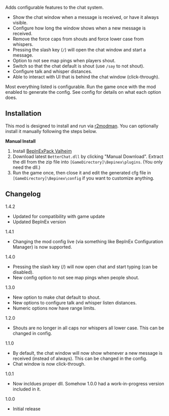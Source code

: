 ﻿Adds configurable features to the chat system.

* Show the chat window when a message is received, or have it always visible.
* Configure how long the window shows when a new message is received.
* Remove the force caps from shouts and force lower case from whispers.
* Pressing the slash key (``/``) will open the chat window and start a message.
* Option to not see map pings when players shout.
* Switch so that the chat default is shout (use ``/say`` to not shout).
* Configure talk and whisper distances.
* Able to interact with UI that is behind the chat window (click-through).

Most everything listed is configurable. Run the game once with the mod enabled to generate the config. See config for details on what each option does.

## Installation
This mod is designed to install and run via [r2modman](https://thunderstore.io/package/ebkr/r2modman/). You can optionally install it manually following the steps below.

**Manual Install**

1. Install [BepInExPack Valheim](https://valheim.thunderstore.io/package/denikson/BepInExPack_Valheim/)
2. Download latest ``BetterChat.dll`` by clicking "Manual Download". Extract the dll from the zip file into ``[GameDirectory]\Bepinex\plugins``. (You only need the dll.)
3. Run the game once, then close it and edit the generated cfg file in ``[GameDirectory]\Bepinex\config`` if you want to customize anything.

## Changelog
1.4.2

* Updated for compatibility with game update
* Updated BepInEx version

1.4.1

* Changing the mod config live (via something like BepInEx Configuration Manager) is now supported.

1.4.0

* Pressing the slash key (/) will now open chat and start typing (can be disabled).
* New config option to not see map pings when people shout.

1.3.0

* New option to make chat default to shout.
* New options to configure talk and whisper listen distances.
* Numeric options now have range limits.

1.2.0

* Shouts are no longer in all caps nor whispers all lower case. This can be changed in config.

1.1.0

* By default, the chat window will now show whenever a new message is received (instead of always). This can be changed in the config.
* Chat window is now click-through.

1.0.1

* Now incldues proper dll. Somehow 1.0.0 had a work-in-progress version included in it.

1.0.0

* Initial release
